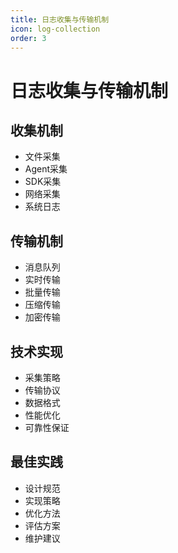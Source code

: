 ```yaml
---
title: 日志收集与传输机制
icon: log-collection
order: 3
---
```


# 日志收集与传输机制

## 收集机制
- 文件采集
- Agent采集
- SDK采集
- 网络采集
- 系统日志

## 传输机制
- 消息队列
- 实时传输
- 批量传输
- 压缩传输
- 加密传输

## 技术实现
- 采集策略
- 传输协议
- 数据格式
- 性能优化
- 可靠性保证

## 最佳实践
- 设计规范
- 实现策略
- 优化方法
- 评估方案
- 维护建议
